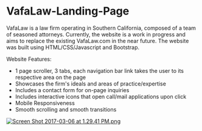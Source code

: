 # VafaLaw-Landing-Page

VafaLaw is a law firm operating in Southern California, composed of a team of seasoned attorneys. Currently, the website is a work in progress and aims to replace the existing VafaLaw.com in the near future. The website was built using HTML/CSS/Javascript and Bootstrap.

Website Features:

- 1 page scroller, 3 tabs, each navigation bar link takes the user to its respective area on the page
- Showcases the firm's ideals and areas of practice/expertise
- Includes a contact form for on-page inquiries
- Includes interactive icons that open call/mail applications upon click
- Mobile Responsiveness
- Smooth scrolling and smooth transitions



[![Screen Shot 2017-03-06 at 1.29.41 PM.png](https://s9.postimg.org/5gi7c053j/Screen_Shot_2017_03_06_at_1_29_41_PM.png)](https://postimg.org/image/x3uwq3qa3/)



